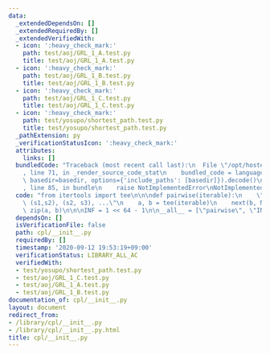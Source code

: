 ```yaml
---
data:
  _extendedDependsOn: []
  _extendedRequiredBy: []
  _extendedVerifiedWith:
  - icon: ':heavy_check_mark:'
    path: test/aoj/GRL_1_A.test.py
    title: test/aoj/GRL_1_A.test.py
  - icon: ':heavy_check_mark:'
    path: test/aoj/GRL_1_B.test.py
    title: test/aoj/GRL_1_B.test.py
  - icon: ':heavy_check_mark:'
    path: test/aoj/GRL_1_C.test.py
    title: test/aoj/GRL_1_C.test.py
  - icon: ':heavy_check_mark:'
    path: test/yosupo/shortest_path.test.py
    title: test/yosupo/shortest_path.test.py
  _pathExtension: py
  _verificationStatusIcon: ':heavy_check_mark:'
  attributes:
    links: []
  bundledCode: "Traceback (most recent call last):\n  File \"/opt/hostedtoolcache/Python/3.9.1/x64/lib/python3.9/site-packages/onlinejudge_verify/documentation/build.py\"\
    , line 71, in _render_source_code_stat\n    bundled_code = language.bundle(stat.path,\
    \ basedir=basedir, options={'include_paths': [basedir]}).decode()\n  File \"/opt/hostedtoolcache/Python/3.9.1/x64/lib/python3.9/site-packages/onlinejudge_verify/languages/python.py\"\
    , line 85, in bundle\n    raise NotImplementedError\nNotImplementedError\n"
  code: "from itertools import tee\n\n\ndef pairwise(iterable):\n    \"s -> (s0,s1),\
    \ (s1,s2), (s2, s3), ...\"\n    a, b = tee(iterable)\n    next(b, None)\n    return\
    \ zip(a, b)\n\n\nINF = 1 << 64 - 1\n\n__all__ = [\"pairwise\", \"INF\"]\n"
  dependsOn: []
  isVerificationFile: false
  path: cpl/__init__.py
  requiredBy: []
  timestamp: '2020-09-12 19:53:19+09:00'
  verificationStatus: LIBRARY_ALL_AC
  verifiedWith:
  - test/yosupo/shortest_path.test.py
  - test/aoj/GRL_1_C.test.py
  - test/aoj/GRL_1_A.test.py
  - test/aoj/GRL_1_B.test.py
documentation_of: cpl/__init__.py
layout: document
redirect_from:
- /library/cpl/__init__.py
- /library/cpl/__init__.py.html
title: cpl/__init__.py
---
```

